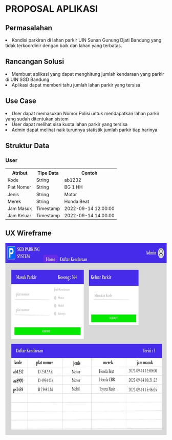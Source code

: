 <h1> PROPOSAL APLIKASI </h1>
<h2>Permasalahan</h2>
<li>Kondisi parkiran di lahan parkir UIN Sunan Gunung Djati Bandung yang tidak terkoordinir dengan baik dan lahan yang terbatas.</li>
<h2>Rancangan Solusi</h2>
<li>Membuat aplikasi yang dapat menghitung jumlah kendaraan yang parkir di UIN SGD Bandung</li>
<li>Aplikasi dapat memberi tahu jumlah lahan parkir yang tersisa</li>
<h2>Use Case</h2>
<li>User dapat memasukan Nomor Polisi untuk mendapatkan lahan parkir yang sudah ditentukan sistem</li>
<li>User dapat melihat sisa kuota lahan parkir yang tersisa</li>
<li>Admin dapat melihat naik turunnya statistik jumlah parkir tiap harinya</li>
<h2>Struktur Data</h2>
<h3>User</h3>
<table>
<tr>
    <th>Atribut</th>
    <th>Tipe Data</th>
    <th>Contoh</th>
  </tr>
  <tr>
    <td>Kode</td>
    <td>String</td>
    <td>ab1232</td>
  </tr>
    <tr>
    <td>Plat Nomer</td>
    <td>String</td>
    <td>BG 1 HH</td>
  </tr>
    <tr>
    <td>Jenis</td>
    <td>String</td>
    <td>Motor</td>
  </tr>
    <tr>
    <td>Merek</td>
    <td>String</td>
    <td>Honda Beat</td>
  </tr>
    <tr>
    <td>Jam Masuk</td>
    <td>Timestamp</td>
    <td>2022-09-14 12:00:00</td>
  </tr>
    <tr>
    <td>Jam Keluar</td>
    <td>Timestamp</td>
    <td>2022-09-14 14:00:00</td>
  </tr>
</table>
<h2>UX Wireframe</h2>
<img src="tampilan-SGD-Parking-System.jpeg" alt="Tampan dan Berani" width="1000" height="600">
